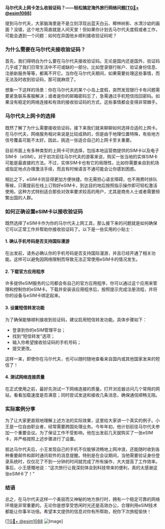**马尔代夫上网卡怎么收验证码？——轻松搞定海外旅行网络问题[[TG💪+ @esim1088](https://t.me/s/esim1088)]**

提到马尔代夫，大家脑海里是不是立刻浮现出蓝天白云、椰林树影、水清沙幼的画面？没错，这个地方简直就是人间天堂！但如果你计划去马尔代夫度假或者工作，可能会遇到一个问题：如何在异国他乡顺利接收验证码呢？

### 为什么需要在马尔代夫接收验证码？

首先，我们得明白为什么要在马尔代夫接收验证码。无论是国内还是国外，验证码几乎成了我们日常生活中不可或缺的一部分。比如登录银行账户、验证身份信息、注册新服务等等，都离不开它。当你在马尔代夫期间，如果需要处理这些事情，而无法及时收到验证码，那可就麻烦了。

想象一下这样的场景：你在马尔代夫的某个小岛上度假，突然发现银行卡有问题需要紧急联系客服解决；或者是你的邮箱密码忘了，急需通过手机短信找回密码。如果没有稳定的网络连接和有效的接收验证码的方式，这些事情都会变得非常棘手。

### 马尔代夫上网卡的选择

既然了解了为什么需要接收验证码，接下来我们就来聊聊如何选择合适的上网卡。在马尔代夫，网络服务相对来说是比较成熟的，但是由于地理位置特殊，有些地方信号覆盖可能不太好。因此，挑选一张适合自己的上网卡至关重要。

目前市面上有多种类型的上网卡可供选择，包括本地运营商提供的SIM卡以及电子SIM卡（eSIM）。对于初次前往马尔代夫的游客来说，购买一张当地的实体SIM卡可能是最直接的方法。不过，实体SIM卡也有它的局限性，比如你需要亲自到机场或指定地点办理激活手续，而且有时候语言不通可能会让你感到困惑。

相比之下，eSIM卡则显得更加方便快捷。你无需担心语言障碍，也不用费时排队等候，只需提前在线上订购好eSIM卡，到达目的地后按照指示操作即可轻松激活使用。这种方式特别适合那些对效率要求较高的用户，尤其是商务人士或者需要频繁出国的人群。

### 如何正确设置eSIM卡以接收验证码

既然选择了eSIM卡作为你的马尔代夫上网工具，那么接下来的问题就是如何确保它可以正常工作并帮助你接收验证码了。以下是一些实用的小贴士：

#### 1. 确认手机号码是否支持国际漫游
在出发前，请务必确认你的手机号码是否支持国际漫游，并且已经开通了相关功能。这样可以避免因网络限制而导致无法正常使用eSIM卡的情况发生。

#### 2. 下载官方应用程序
许多提供eSIM服务的公司都会有自己的官方应用程序，你可以通过这个应用来管理和控制你的eSIM卡。下载并安装该应用程序后，按照提示完成注册流程，并将你的设备与eSIM卡绑定起来。

#### 3. 设置短信转发功能
为了确保能够顺利接收到验证码，建议启用短信转发功能。具体步骤如下：
   - 登录到你的eSIM管理平台；
   - 找到“短信转发”选项；
   - 输入你希望接收验证码的手机号码；
   - 提交更改。

这样一来，即使你在马尔代夫，也可以随时随地查看来自国内或其他国家发来的短信了！

#### 4. 测试网络连接质量
在正式使用之前，最好先测试一下网络连接的质量。打开浏览器访问几个常用的网站，看看加载速度是否满意；同时尝试发送和接收几条消息，确保通信顺畅无阻。

### 实际案例分享

为了让大家更直观地理解上述方法的实际效果，这里给大家讲一个真实的例子。小王是一位自由职业者，经常需要跨国处理业务。今年年初，他计划前往马尔代夫参加一个重要会议。为了保证工作不受影响，他在出发前几天就购买了一张eSIM卡，并严格按照上述步骤进行了设置。

抵达马尔代夫后，小王发现自己的手机不仅能够流畅地上网冲浪，还能随时收到各种重要邮件和即时通讯软件的消息提醒。特别是在会议期间，当他需要验证身份登录系统时，仅仅花了不到一分钟的时间就完成了所有操作，大大提高了工作效率。事后，小王感慨地说：“这次旅行让我深刻体会到科技带来的便利，真的太感谢这张eSIM卡了！”

### 结语

总之，在马尔代夫这样一个美丽而又神秘的地方旅行时，拥有一个稳定可靠的网络环境是非常重要的。无论你是想享受悠闲时光还是高效办公，合理利用eSIM技术都能让你事半功倍。希望本文提供的信息对你有所帮助，祝你下次旅程愉快！

[[TG💪+ @esim1088](https://t.me/s/esim1088) ![Image](https://i.postimg.cc/4NQfJmqS/Snipaste-2025-05-13-00-14-12.png)]